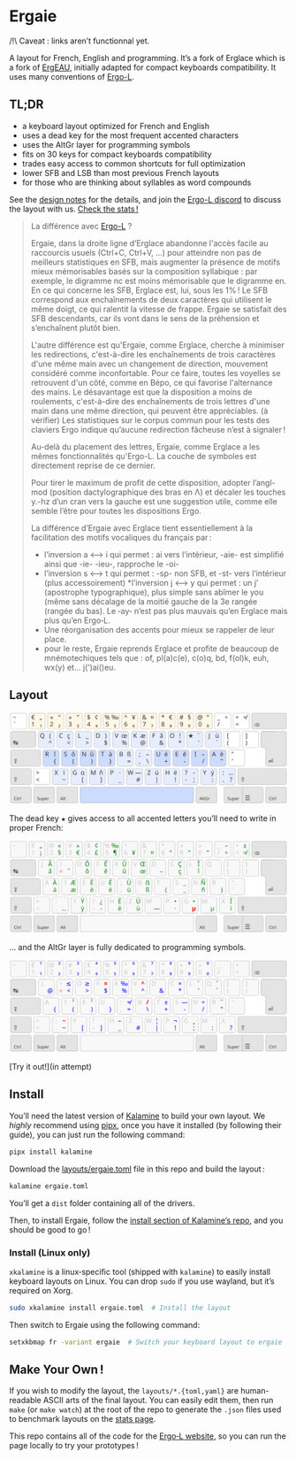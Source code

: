 Ergaie 
================================================================================
/!\ Caveat : links aren’t functionnal yet.

A layout for French, English and programming. It’s a fork of Erglace which is a fork of [ErgEAU](https://github.com/IgrecL/ErgEAU), initially adapted for compact keyboards compatibility. It uses many conventions of [Ergo-L](https://github.com/Nuclear-Squid/ergol).

TL;DR
--------------------------------------------------------------------------------

* a keyboard layout optimized for French and English
* uses a dead key for the most frequent accented characters
* uses the AltGr layer for programming symbols
* fits on 30 keys for compact keyboards compatibility
* trades easy access to common shortcuts for full optimization
* lower SFB and LSB than most previous French layouts
* for those who are thinking about syllables as word compounds

See the [design notes](NOTES.md) for the details, and join the [Ergo-L discord](https://discord.gg/RH34GjQEgC) to discuss the layout with us. [Check the stats !][1]

[1]: https://lysquid.github.io/Erglace/stats#/erglace/ol40/en+fr

> La différence avec [Ergo-L](https://ergol.org/) ?
>
> Ergaie, dans la droite ligne d’Erglace abandonne l'accès facile au raccourcis usuels (Ctrl+C, Ctrl+V, ...) pour atteindre non pas de meilleurs statistiques en SFB, mais augmenter la présence de motifs mieux mémorisables basés sur la composition syllabique : par exemple, le digramme nc est moins mémorisable que le digramme en. En ce qui concerne les SFB, Erglace est, lui, sous les 1% ! Le SFB correspond aux enchaînements de deux caractères qui utilisent le même doigt, ce qui ralentit la vitesse de frappe. Ergaie se satisfait des SFB descendants, car ils vont dans le sens de la préhension et s’enchaînent plutôt bien.
>
> L'autre différence est qu'Ergaie, comme Erglace, cherche à minimiser les redirections, c'est-à-dire les enchaînements de trois caractères d'une même main avec un changement de direction, mouvement considéré comme inconfortable. Pour ce faire, toutes les voyelles se retrouvent d'un côté, comme en Bépo, ce qui favorise l'alternance des mains. Le désavantage est que la disposition a moins de roulements, c'est-à-dire des enchaînements de trois lettres d'une main dans une même direction, qui peuvent être appréciables. (à vérifier)
Les statistiques sur le corpus commun pour les tests des claviers Ergo indique qu’aucune redirection fâcheuse n’est à signaler !
>
> Au-delà du placement des lettres, Ergaie, comme Erglace a les mêmes fonctionnalités qu'Ergo-L. La couche de symboles est directement reprise de ce dernier.
>
>Pour tirer le maximum de profit de cette disposition, adopter l’angl-mod (position dactylographique des bras en Λ) et décaler les touches y.-hz d’un cran vers la gauche est une suggestion utile, comme elle semble l’être pour toutes les dispositions Ergo.
>
> La différence d’Ergaie avec Erglace tient essentiellement à la facilitation des motifs vocaliques du français par :
>* l’inversion a <–> i qui permet : ai vers l’intérieur,  -aie- est simplifié ainsi que -ie- -ieu-, rapproche le -oi-
>* l’inversion s <–> t qui permet : -sp- non SFB,  et -st- vers l’intérieur (plus accessoirement)
>*l’inversion j <–> y qui permet : un j’ (apostrophe typographique), plus simple sans abîmer le you (même sans décalage de la moitié gauche de la 3e rangée (rangée du bas). Le ‑ay‑ n’est pas plus mauvais qu’en Erglace mais plus qu’en Ergo‑L.
>* Une réorganisation des accents pour mieux se rappeler de leur place.
>* pour le reste, Ergaie reprends Erglace et profite de beaucoup de mnémotechiques tels que : of, pl(a)c(e), c(o)q, bd, f(ol)k, euh, wx(y) et… j(’)ai()eu.

Layout
--------------------------------------------------------------------------------

![base layout](img/ergaie.svg)

The dead key <kbd>★</kbd> gives access to all accented letters you’ll need to write in proper French:

![dead key layout](img/ergaie_1dk.svg)

… and the AltGr layer is fully dedicated to programming symbols.

![altgr layout](img/ergaie_altgr.svg)

[Try it out!](in attempt)

Install
--------------------------------------------------------------------------------

You’ll need the latest version of [Kalamine][2] to build your own layout. We
*highly* recommend using [pipx][5], once you have it installed (by following
their guide), you can just run the following command:

```bash
pipx install kalamine
```

Download the [layouts/ergaie.toml][4] file in this repo and build the layout :

```bash
kalamine ergaie.toml
```

You’ll get a `dist` folder containing all of the drivers.

Then, to install Ergaie, follow the [install section of Kalamine’s repo][3],
and you should be good to go !

[2]: https://github.com/fabi1cazenave/kalamine
[3]: https://github.com/fabi1cazenave/kalamine#installing-distributable-layouts
[4]: layouts/ergaie.toml
[5]: https://github.com/pypa/pipx?tab=readme-ov-file#install-pipx


### Install (Linux only)

`xkalamine` is a linux‑specific tool (shipped with `kalamine`) to easily
install keyboard layouts on Linux. You can drop `sudo` if you use wayland, but
it’s required on Xorg.

```bash
sudo xkalamine install ergaie.toml  # Install the layout
```

Then switch to Ergaie using the following command:

```bash
setxkbmap fr -variant ergaie  # Switch your keyboard layout to ergaie
```

Make Your Own !
--------------------------------------------------------------------------------

If you wish to modify the layout, the `layouts/*.{toml,yaml}` are human-readable
ASCII arts of the final layout. You can easily edit them, then run `make` (or
`make watch`) at the root of the repo to generate the `.json` files used to
benchmark layouts on the [stats page][1].

This repo contains all of the code for the [Ergo‑L website](https://ergol.org),
so you can run the page locally to try your prototypes !
